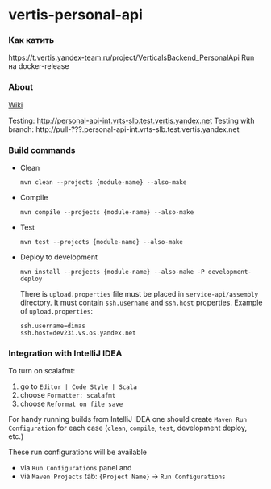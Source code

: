 vertis-personal-api
================

### Как катить
https://t.vertis.yandex-team.ru/project/VerticalsBackend_PersonalApi
Run на docker-release

### About
[Wiki](https://wiki.yandex-team.ru/vertis/personal)

Testing: http://personal-api-int.vrts-slb.test.vertis.yandex.net
Testing with branch: http://pull-???.personal-api-int.vrts-slb.test.vertis.yandex.net

### Build commands
  * Clean

    `mvn clean --projects {module-name} --also-make`
  * Compile

    `mvn compile --projects {module-name} --also-make`
  * Test

    `mvn test --projects {module-name} --also-make`
  * Deploy to development

    `mvn install --projects {module-name} --also-make -P development-deploy`

    There is `upload.properties` file must be placed in `service-api/assembly` directory.
    It must contain `ssh.username` and `ssh.host` properties. Example of `upload.properties`:

    ```
    ssh.username=dimas
    ssh.host=dev23i.vs.os.yandex.net
    ```


### Integration with IntelliJ IDEA

To turn on scalafmt:
  1) go to `Editor | Code Style | Scala`
  2) choose `Formatter: scalafmt`
  3) choose `Reformat on file save`
  
For handy running builds from IntelliJ IDEA one should
create `Maven Run Configuration` for each case (`clean`, `compile`, `test`, development deploy, etc.)

These run configurations will be available
  - via `Run Configurations` panel and
  - via `Maven Projects` tab: `{Project Name}` -> `Run Configurations`
